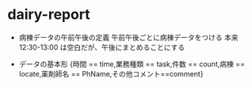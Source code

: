 # dairy-report

- 病棟データの午前午後の定義 午前午後ごとに病棟データをつける
  本来 12:30-13:00 は空白だが、午後にまとめることにする

- データの基本形 {時間 == time,業務種類 == task,件数 == count,病棟 ==
  locate,薬剤師名 == PhName,その他コメント==comment}
